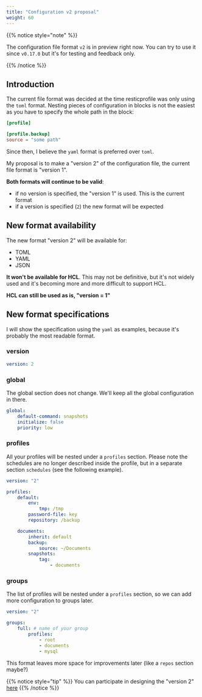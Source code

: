 ```yaml
---
title: "Configuration v2 proposal"
weight: 60
---
```


{{% notice style="note" %}}

The configuration file format `v2` is in preview right now. You can try to use it since `v0.17.0` but it's for testing and feedback only.

{{% /notice %}}


## Introduction

The current file format was decided at the time resticprofile was only using the `toml` format. Nesting pieces of configuration in blocks is not the easiest as you have to specify the whole path in the block:

```toml
[profile]

[profile.backup]
source = "some path"

```

Since then, I believe the `yaml` format is preferred over `toml`.

My proposal is to make a "version 2" of the configuration file, the current file format is "version 1".

**Both formats will continue to be valid**:

- if no version is specified, the "version 1" is used. This is the current format
- if a version is specified (`2`) the new format will be expected

## New format availability

The new format "version 2" will be available for:
- TOML
- YAML
- JSON

**It won't be available for HCL**. This may not be definitive, but it's not widely used and it's becoming more and more difficult to support HCL.

**HCL can still be used as is, "version = 1"**

## New format specifications

I will show the specification using the `yaml` as examples, because it's probably the most readable format.

### version

```yaml
version: 2
```

### global

The global section does not change. We'll keep all the global configuration in there.

```yaml
global:
    default-command: snapshots
    initialize: false
    priority: low

```

### profiles

All your profiles will be nested under a `profiles` section. Please note the schedules are no longer described inside the profile, but in a separate section `schedules` (see the following example).

```yaml
version: "2"

profiles:
    default:
        env:
            tmp: /tmp
        password-file: key
        repository: /backup

    documents:
        inherit: default
        backup:
            source: ~/Documents
        snapshots:
            tag:
                - documents
```

### groups

The list of profiles will be nested under a `profiles` section, so we can add more configuration to groups later.

```yaml
version: "2"

groups:
    full: # name of your group
        profiles:
            - root
            - documents
            - mysql
```

This format leaves more space for improvements later (like a `repos` section maybe?)

{{% notice style="tip" %}}
You can participate in designing the "version 2" [here](https://github.com/creativeprojects/resticprofile/issues/80)
{{% /notice %}}